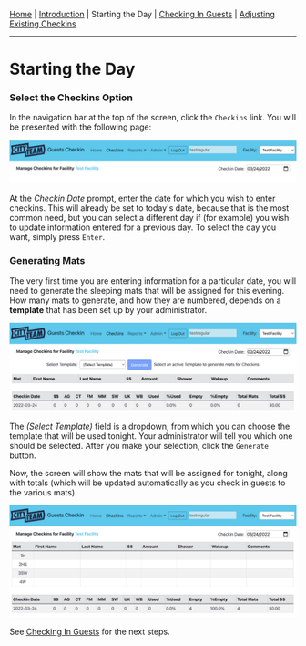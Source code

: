 [Home](./index.md) | [Introduction](./USER-introduction.md) | Starting the Day | [Checking In Guests](./USER-checkin.md) | [Adjusting Existing Checkins](./USER-adjust.md)
<hr/>

# Starting the Day

### Select the Checkins Option

In the navigation bar at the top of the screen, click the `Checkins` link.
You will be presented with the following page:

![Starting The Day](./starting-first.png)

At the *Checkin Date* prompt, enter the date for which you wish to enter
checkins.  This will already be set to today's date, because that is the
most common need, but you can select a different day if (for example)
you wish to update information entered for a previous day.  To select
the day you want, simply press `Enter`.

### Generating Mats

The very first time you are entering information for a particular date,
you will need to generate the sleeping mats that will be assigned for
this evening.  How many mats to generate, and how they are numbered,
depends on a **template** that has been set up by your administrator.

![Generating Mats](./starting-second.png)

The *(Select Template)* field is a dropdown, from which you can choose
the template that will be used tonight.  Your administrator will tell
you which one should be selected.  After you make your selection, click
the `Generate` button.

Now, the screen will show the mats that will be assigned for tonight,
along with totals (which will be updated automatically as you check in
guests to the various mats).

![Generated Mats](./starting-third.png)

See [Checking In Guests](./USER-checkin.md) for the next steps.
